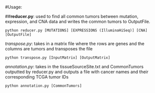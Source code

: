 #Usage:

##**reducer.py**: used to find all common tumors between mutation, expression, and CNA data and writes the common tumors to OutputFile.
```
python reducer.py [MUTATIONS] [EXPRESSIONS (IlluminaHiSeq)] [CNA] [OutputFile]
```
_transpose.py_: takes in a matrix file where the rows are genes and the columns are tumors and transposes the file
```
python transpose.py [InputMatrix] [OutputMatrix]
```

_annotation.py_: takes in the tissueSourceSite.txt and CommonTumors outputted by reducer.py and outputs a file with cancer names and their corresponding TCGA tumor IDs
```
python annotation.py [CommonTumors]
```
